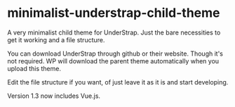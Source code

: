 # minimalist-understrap-child-theme
A very minimalist child theme for UnderStrap. Just the bare necessities to get it working and a file structure.

You can download UnderStrap through github or their website. Though it's not required. WP will download the parent theme automatically when you upload this theme. 

Edit the file structure if you want, of just leave it as it is and start developing.

Version 1.3 now includes Vue.js.
